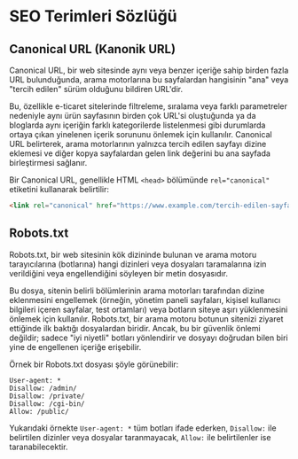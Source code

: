 # SEO Terimleri Sözlüğü

## Canonical URL (Kanonik URL)

Canonical URL, bir web sitesinde aynı veya benzer içeriğe sahip birden fazla URL bulunduğunda, arama motorlarına bu sayfalardan hangisinin "ana" veya "tercih edilen" sürüm olduğunu bildiren URL'dir.

Bu, özellikle e-ticaret sitelerinde filtreleme, sıralama veya farklı parametreler nedeniyle aynı ürün sayfasının birden çok URL'si oluştuğunda ya da bloglarda aynı içeriğin farklı kategorilerde listelenmesi gibi durumlarda ortaya çıkan yinelenen içerik sorununu önlemek için kullanılır. Canonical URL belirterek, arama motorlarının yalnızca tercih edilen sayfayı dizine eklemesi ve diğer kopya sayfalardan gelen link değerini bu ana sayfada birleştirmesi sağlanır.

Bir Canonical URL, genellikle HTML `<head>` bölümünde `rel="canonical"` etiketini kullanarak belirtilir:

```html
<link rel="canonical" href="https://www.example.com/tercih-edilen-sayfa-urlsi/">
```

## Robots.txt

Robots.txt, bir web sitesinin kök dizininde bulunan ve arama motoru tarayıcılarına (botlarına) hangi dizinleri veya dosyaları taramalarına izin verildiğini veya engellendiğini söyleyen bir metin dosyasıdır.

Bu dosya, sitenin belirli bölümlerinin arama motorları tarafından dizine eklenmesini engellemek (örneğin, yönetim paneli sayfaları, kişisel kullanıcı bilgileri içeren sayfalar, test ortamları) veya botların siteye aşırı yüklenmesini önlemek için kullanılır. Robots.txt, bir arama motoru botunun sitenizi ziyaret ettiğinde ilk baktığı dosyalardan biridir. Ancak, bu bir güvenlik önlemi değildir; sadece "iyi niyetli" botları yönlendirir ve dosyayı doğrudan bilen biri yine de engellenen içeriğe erişebilir.

Örnek bir Robots.txt dosyası şöyle görünebilir:

```
User-agent: *
Disallow: /admin/
Disallow: /private/
Disallow: /cgi-bin/
Allow: /public/
```

Yukarıdaki örnekte `User-agent: *` tüm botları ifade ederken, `Disallow:` ile belirtilen dizinler veya dosyalar taranmayacak, `Allow:` ile belirtilenler ise taranabilecektir.